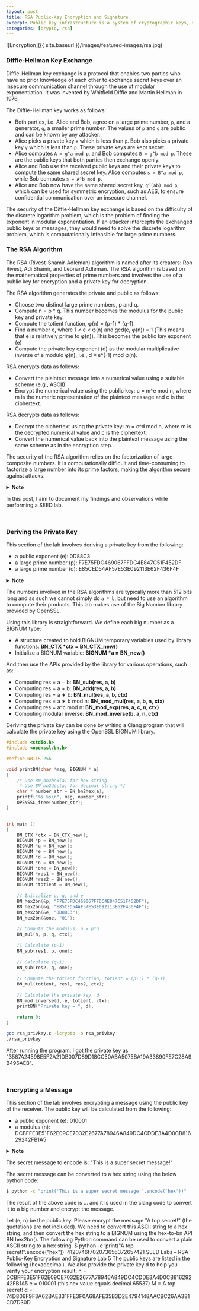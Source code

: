 ```yaml
---
layout: post
title: RSA Public-Key Encryption and Signature
excerpt: Public key infrastructure is a system of cryptographic keys, digital certificates, and certificate authorities that is used to verify the authenticity of digital information and ensure secure communication over networks. A PKI system uses a public key and a private key. While the public key is freely available and used to encrypt data or verify digital signatures, the private key is kept secret and used for decryption or creating digital signatures.
categories: [crypto, rsa]
---
```


![Encryption]({{ site.baseurl }}/images/featured-images/rsa.jpg)



### Diffie-Hellman Key Exchange

Diffie-Hellman key exchange is a protocol that enables two parties who have no prior knowledge of each other to exchange secret keys over an insecure communication channel through the use of modular exponentiation. It was invented by Whitfield Diffie and Martin Hellman in 1976.

The Diffie-Hellman key works as follows:
- Both parties, i.e. Alice and Bob, agree on a large prime number, `p`, and a generator, `g`, a smaller prime number. The values of `p` and `g` are public and can be known by any attacker.
- Alice picks a private key `x` which is less than `p`. Bob also picks a private key `y` which is less than `p`. These private keys are kept secret.
- Alice computes `A = g^a mod p`, and Bob computes `B = g^b mod p`. These are the public keys that both parties then exchange openly.
- Alice and Bob use the received public keys and their private keys to compute the same shared secret key. Alice computes `s = B^a mod p`, while Bob computes `s = A^b mod p`.
- Alice and Bob now have the same shared secret key, `g^(ab) mod p`, which can be used for symmetric encryption, such as AES, to ensure confidential communication over an insecure channel.

The security of the Diffie-Hellman key exchange is based on the difficulty of the discrete logarithm problem, which is the problem of finding the exponent in modular exponentiation. If an attacker intercepts the exchanged public keys or messages, they would need to solve the discrete logarithm problem, which is computationally infeasible for large prime numbers.


### The RSA Algorithm

The RSA (Rivest-Shamir-Adleman) algorithm is named after its creators: Ron Rivest, Adi Shamir, and Leonard Adleman. The RSA algorithm is based on the mathematical properties of prime numbers and involves the use of a public key for encryption and a private key for decryption.

The RSA algorithm generates the private and public as follows:
- Choose two distinct large prime numbers, p and q.
- Compute n = p * q. This number becomes the modulus for the public key and private key.
- Compute the totient function, φ(n) = (p-1) * (q-1).
- Find a number e, where 1 < e < φ(n) and gcd(e, φ(n)) = 1 (This means that e is relatively prime to φ(n)). This becomes the public key exponent (e)
- Compute the private key exponent (d) as the modular multiplicative inverse of e modulo φ(n), i.e., d ≡ e^(-1) mod φ(n).

RSA encrypts data as follows:
- Convert the plaintext message into a numerical value using a suitable scheme (e.g., ASCII).
- Encrypt the numerical value using the public key: c = m^e mod n, where m is the numeric representation of the plaintext message and c is the ciphertext.

RSA decrypts data as follows:
- Decrypt the ciphertext using the private key: m = c^d mod n, where m is the decrypted numerical value and c is the ciphertext.
- Convert the numerical value back into the plaintext message using the same scheme as in the encryption step.

The security of the RSA algorithm relies on the factorization of large composite numbers. It is computationally difficult and time-consuming to factorize a large number into its prime factors, making the algorithm secure against attacks.

<details>
<summary><b>Note</b></summary>

___
When the private key is used for encryption, it no longer serves the purpose of encryption, because anyone with the public key has access to the encrypted data. Instead, when a private key is used, it is used as a form of signature to show that the data is from the expected origin.
</details>

In this post, I aim to document my findings and observations while performing a SEED lab.


<br>

### Deriving the Private Key

This section of the lab involves deriving a private key from the following:
- a public exponent (e): 0D88C3
- a large prime number (p): F7E75FDC469067FFDC4E847C51F452DF
- a large prime number (q): E85CED54AF57E53E092113E62F436F4F

<details>
<summary><b>Note</b></summary>
<div markdown="1">

___
- The prime numbers used for this lab are 128 bits and are not large enough to be secure. However, 128 bits were selected to simplify the lab.
- In practice, these numbers should be at least 512 bits long.
</div></details>

The numbers involved in the RSA algorithms are typically more than 512 bits long and as such we cannot simply do `a * b`, but need to use an algorithm to compute their products. This lab makes use of the Big Number library provided by OpenSSL.

Using this library is straightforward. We define each big number as a BIGNUM type:
- A structure created to hold BIGNUM temporary variables used by library functions: __BN_CTX *ctx = BN_CTX_new()__
- Initialize a BIGNUM variable: __BIGNUM *a = BN_new()__

And then use the APIs provided by the library for various operations, such as:
- Computing res = a − b:  __BN_sub(res, a, b)__
- Computing res = a + b:  __BN_add(res, a, b)__
- Computing res = a ∗ b:  __BN_mul(res, a, b, ctx)__
- Computing res = a ∗ b mod n:  __BN_mod_mul(res, a, b, n, ctx)__
- Computing res = a^c mod n:  __BN_mod_exp(res, a, c, n, ctx)__
- Computing modular inverse:  __BN_mod_inverse(b, a, n, ctx)__


Deriving the private key can be done by writing a Clang program that will calculate the private key using the OpenSSL BIGNUM library.

```c
#include <stdio.h>
#include <openssl/bn.h>

#define NBITS 256

void printBN(char *msg, BIGNUM * a)
{
    /* Use BN_bn2hex(a) for hex string
     * Use BN_bn2dec(a) for decimal string */
    char * number_str = BN_bn2hex(a);
    printf("%s %s\n", msg, number_str);
    OPENSSL_free(number_str);
}


int main ()
{
    BN_CTX *ctx = BN_CTX_new();
    BIGNUM *p = BN_new();
    BIGNUM *q = BN_new();
    BIGNUM *e = BN_new();
    BIGNUM *d = BN_new();
    BIGNUM *n = BN_new();
    BIGNUM *one = BN_new();
    BIGNUM *res1 = BN_new();
    BIGNUM *res2 = BN_new();
    BIGNUM *totient = BN_new();
    
    // Initialize p, q, and e
    BN_hex2bn(&p, "F7E75FDC469067FFDC4E847C51F452DF");
    BN_hex2bn(&q, "E85CED54AF57E53E092113E62F436F4F");
    BN_hex2bn(&e, "0D88C3");
    BN_hex2bn(&one, "01");
    
    // Compute the modulus, n = p*q
    BN_mul(n, p, q, ctx);
    
    // Calculate (p-1)
    BN_sub(res1, p, one);
    
    // Calculate (q-1)
    BN_sub(res2, q, one);  
    
    // Compute the totient function, totient = (p-1) * (q-1)
    BN_mul(totient, res1, res2, ctx);
    
    // Calculate the private key, d
    BN_mod_inverse(d, e, totient, ctx);
    printBN("Private key = ", d);
    
    return 0;
}
```

```bash
gcc rsa_privkey.c -lcrypto -o rsa_privkey
./rsa_privkey
```

After running the program, I got the private key as "3587A24598E5F2A21DB007D89D18CC50ABA5075BA19A33890FE7C28A9B496AEB".


<br>

### Encrypting a Message

This section of the lab involves encrypting a message using the public key of the receiver. The public key will be calculated from the following:
- a public exponent (e): 010001
- a modulus (n): DCBFFE3E51F62E09CE7032E2677A78946A849DC4CDDE3A4D0CB81629242FB1A5

<details>
<summary><b>Note</b></summary>
<div markdown="1">

___
- The public key is (e, n).
- We need to convert the message which is an ASCII string to a hex string
- We also need to convert the hex string to a BIGNUM using the hex-to-bn API: BN_hex2bn()
</div></details>

The secret message to encode is: "This is a super secret message!"

The secret message can be converted to a hex string using the below python code:

```bash
$ python -c "print('This is a super secret message!'.encode('hex'))"
```

The result of the above code is ... and it is used in the clang code to convert it to a big number and encrypt the message.


Let (e, n) be the public key. Please encrypt the message "A top secret!" (the quotations are not
included). We need to convert this ASCII string to a hex string, and then convert the hex string to a BIGNUM
using the hex-to-bn API BN hex2bn(). The following Python command can be used to convert a plain
ASCII string to a hex string.
$ python -c ’print("A top secret!".encode("hex"))’
4120746f702073656372657421
SEED Labs – RSA Public-Key Encryption and Signature Lab 5
The public keys are listed in the following (hexadecimal). We also provide the private key d to help
you verify your encryption result.
n = DCBFFE3E51F62E09CE7032E2677A78946A849DC4CDDE3A4D0CB81629242FB1A5
e = 010001 (this hex value equals decimal 65537)
M = A top secret!
d = 74D806F9F3A62BAE331FFE3F0A68AFE35B3D2E4794148AACBC26AA381CD7D30D
